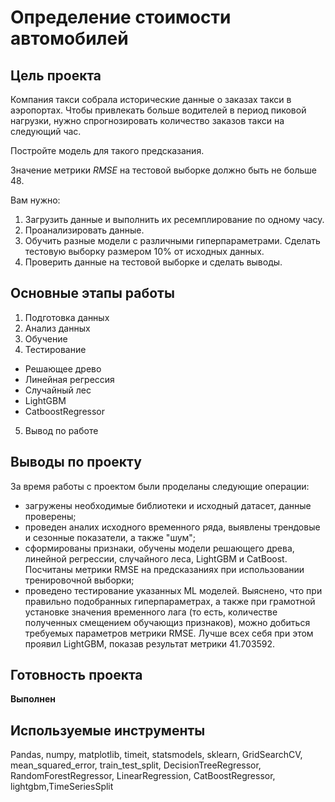 # Определение стоимости автомобилей

## Цель проекта
Компания такси собрала исторические данные о заказах такси в аэропортах. Чтобы привлекать больше водителей в период пиковой нагрузки, нужно спрогнозировать количество заказов такси на следующий час. 

Постройте модель для такого предсказания.

Значение метрики *RMSE* на тестовой выборке должно быть не больше 48.

Вам нужно:

1. Загрузить данные и выполнить их ресемплирование по одному часу.
2. Проанализировать данные.
3. Обучить разные модели с различными гиперпараметрами. Сделать тестовую выборку размером 10% от исходных данных.
4. Проверить данные на тестовой выборке и сделать выводы.

## Основные этапы работы
1.  Подготовка данных
2.  Анализ данных
3.  Обучение
4.  Тестирование
-  Решающее древо
-  Линейная регрессия
-  Случайный лес
-  LightGBM
-  CatboostRegressor
5.  Вывод по работе

## Выводы по проекту
За время работы с проектом были проделаны следующие операции:
    
- загружены необходимые библиотеки и исходный датасет, данные проверены;
- проведен аналих исходного временного ряда, выявлены трендовые и сезонные показатели, а также "шум";
- сформированы признаки, обучены модели решающего древа, линейной регрессии, случайного леса, LightGBM и CatBoost. Посчитаны метрики RMSE на предсказаниях при использовании тренировочной выборки; 
- проведено тестирование указанных ML моделей. Выяснено, что при правильно подобранных гиперпараметрах, а также при грамотной установке значения временного лага (то есть, количестве полученных смещением обучающиз признаков), можно добиться требуемых параметров метрики RMSE. Лучше всех себя при этом проявил LightGBM, показав результат метрики 41.703592.
## Готовность проекта 
**Выполнен**

## Используемые инструменты
Pandas, numpy, matplotlib, timeit, statsmodels, sklearn, GridSearchCV, mean_squared_error, train_test_split, DecisionTreeRegressor, RandomForestRegressor, LinearRegression, CatBoostRegressor, lightgbm,TimeSeriesSplit
